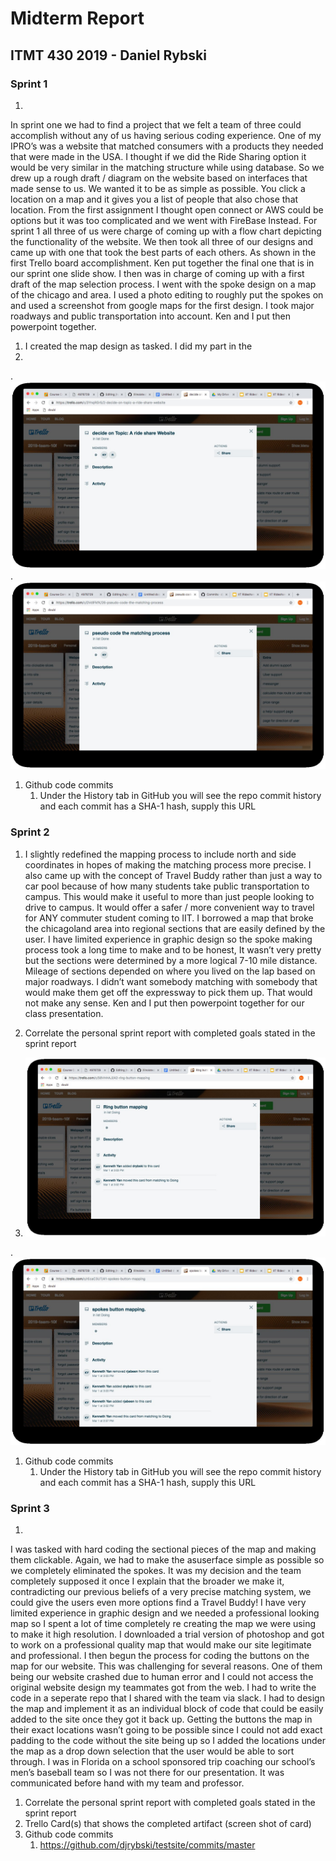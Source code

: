 # Midterm Report

## ITMT 430 2019 - Daniel Rybski

### Sprint 1


1. 
In sprint one we had to find a project that we felt a team of three could accomplish without any of us having serious coding experience. One of my IPRO’s was a website that matched consumers with a products they needed that were made in the USA. I thought if we did the Ride Sharing option it would be very similar in the matching structure while using database. So we drew up a rough draft / diagram on the website based on interfaces that made sense to us. We wanted it to be as simple as possible. You click a location on a map and it gives you a list of people that also chose that location. From the first assignment I thought open connect or AWS could be options but it was too complicated and we went with FireBase Instead. For sprint 1 all three of us were charge of coming up with a flow chart depicting the functionality of the website. We then took all three of our designs and came up with one that took the best parts of each others. As shown in the first Trello board accomplishment. Ken put together the final one that is in our sprint one slide show. I then was in charge of coming up with a first draft of the map selection process. I went with the spoke design on a map of the chicago and area. I used a photo editing to roughly put the spokes on and used a screenshot from google maps for the first design. I took major roadways and public transportation into account. Ken and I put then powerpoint together.

1. I created the map design as tasked. I did my part in the 
1. 
. <img src="images/1.jpg">
. <img src="images/22.jpg">
1. Github code commits
    1) Under the History tab in GitHub you will see the repo commit history and each commit has a SHA-1 hash, supply this URL

### Sprint 2

1. I slightly redefined the mapping process to include north and side coordinates in hopes of making the matching process more precise. I also came up with the concept of Travel Buddy rather than just a way to car pool because of how many students take public transportation to campus. This would make it useful to more than just people looking to drive to campus. It would offer a safer / more convenient way to travel for ANY commuter student coming to IIT. I borrowed a map that broke the chicagoland area into regional sections that are easily defined by the user. I have limited experience in graphic design so the spoke making process took a long time to make and to be honest, It wasn’t very pretty but the sections were determined by a more logical 7-10 mile distance. Mileage of sections depended on where you lived on the lap based on major roadways. I didn’t want somebody matching with somebody that would make them get off the expressway to pick them up. That would not make any sense. Ken and I put then powerpoint together for our class presentation. 

1. Correlate the personal sprint report with completed goals stated in the sprint report
1. <img src="images/3.jpg">
. <img src="images/2.jpg">
1. Github code commits
    1) Under the History tab in GitHub you will see the repo commit history and each commit has a SHA-1 hash, supply this URL

### Sprint 3

1. 
I was tasked with hard coding the sectional pieces of the map and making them clickable. Again, we had to make the  asuserface simple as possible so we completely eliminated the spokes. It was my decision and the team completely supposed it once I explain that the broader we make it, contradicting our previous beliefs of a very precise matching system, we could give the users even more options find a Travel Buddy! I have very limited experience in graphic design and we needed a professional looking map so I spent a lot of time completely re creating the map we were using to make it high resolution. I downloaded a trial version of photoshop and got to work on a professional quality map that would make our site legitimate and professional. I then begun the process for coding the buttons on the map for our website. This was challenging for several reasons. One of them being our website crashed due to human error and I could not access the original website design my teammates got from the web. I had to write the code in a seperate repo that I shared with the team via slack. I had to design the map and implement it as an individual block of code that could be easily added to the site once they got it back up. Getting the buttons the map in their exact locations wasn’t going to be possible since I could not add exact padding to the code without the site being up so I added the locations under the map as a drop down selection that the user would be able to sort through. I was in Florida on a school sponsored trip coaching our school’s men’s baseball team so I was not there for our presentation. It was communicated before hand with my team and professor. 

1. Correlate the personal sprint report with completed goals stated in the sprint report
1. Trello Card(s) that shows the completed artifact (screen shot of card)  
1. Github code commits
    1) https://github.com/djrybski/testsite/commits/master
